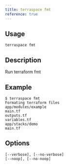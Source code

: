 ```yaml
---
title: terraspace fmt
reference: true
---
```


## Usage

    terraspace fmt

## Description

Run terraform fmt

## Example

    $ terraspace fmt
    Formating terraform files
    app/modules/example
    main.tf
    outputs.tf
    variables.tf
    app/stacks/demo
    main.tf


## Options

```
[--verbose], [--no-verbose]  
[--noop], [--no-noop]        
```

